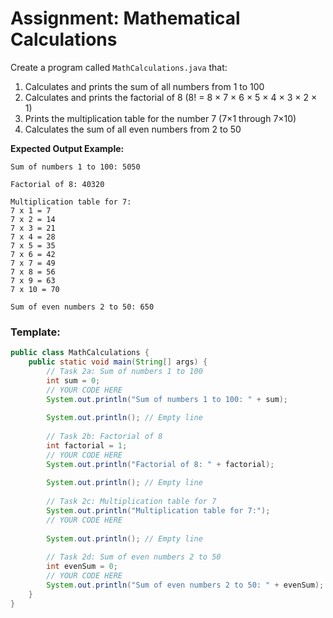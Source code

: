 # Assignment:  Mathematical Calculations

Create a program called `MathCalculations.java` that:

1. Calculates and prints the sum of all numbers from 1 to 100
2. Calculates and prints the factorial of 8 (8! = 8 × 7 × 6 × 5 × 4 × 3 × 2 × 1)
3. Prints the multiplication table for the number 7 (7×1 through 7×10)
4. Calculates the sum of all even numbers from 2 to 50

**Expected Output Example:**
```
Sum of numbers 1 to 100: 5050

Factorial of 8: 40320

Multiplication table for 7:
7 x 1 = 7
7 x 2 = 14
7 x 3 = 21
7 x 4 = 28
7 x 5 = 35
7 x 6 = 42
7 x 7 = 49
7 x 8 = 56
7 x 9 = 63
7 x 10 = 70

Sum of even numbers 2 to 50: 650
```

### Template:
```java
public class MathCalculations {
    public static void main(String[] args) {
        // Task 2a: Sum of numbers 1 to 100
        int sum = 0;
        // YOUR CODE HERE
        System.out.println("Sum of numbers 1 to 100: " + sum);
        
        System.out.println(); // Empty line
        
        // Task 2b: Factorial of 8
        int factorial = 1;
        // YOUR CODE HERE
        System.out.println("Factorial of 8: " + factorial);
        
        System.out.println(); // Empty line
        
        // Task 2c: Multiplication table for 7
        System.out.println("Multiplication table for 7:");
        // YOUR CODE HERE
        
        System.out.println(); // Empty line
        
        // Task 2d: Sum of even numbers 2 to 50
        int evenSum = 0;
        // YOUR CODE HERE
        System.out.println("Sum of even numbers 2 to 50: " + evenSum);
    }
}
```

